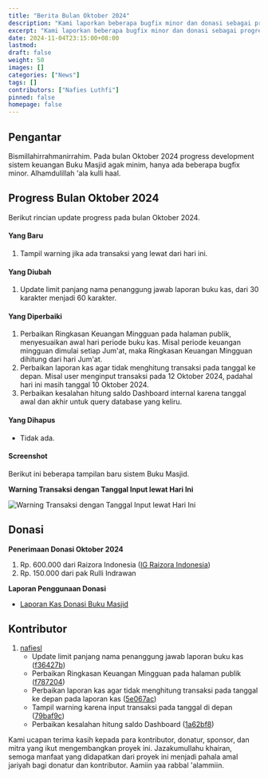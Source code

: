 ```yaml
---
title: "Berita Bulan Oktober 2024"
description: "Kami laporkan beberapa bugfix minor dan donasi sebagai progress pada bulan Oktober 2024."
excerpt: "Kami laporkan beberapa bugfix minor dan donasi sebagai progress pada bulan Oktober 2024."
date: 2024-11-04T23:15:00+08:00
lastmod:
draft: false
weight: 50
images: []
categories: ["News"]
tags: []
contributors: ["Nafies Luthfi"]
pinned: false
homepage: false
---
```


## Pengantar

Bismillahirrahmanirrahim. Pada bulan Oktober 2024 progress development sistem keuangan Buku Masjid agak minim, hanya ada beberapa bugfix minor. Alhamdulillah 'ala kulli haal.

## Progress Bulan Oktober 2024

Berikut rincian update progress pada bulan Oktober 2024.

#### Yang Baru

1. Tampil warning jika ada transaksi yang lewat dari hari ini.

#### Yang Diubah

1. Update limit panjang nama penanggung jawab laporan buku kas, dari 30 karakter menjadi 60 karakter.

#### Yang Diperbaiki

1. Perbaikan Ringkasan Keuangan Mingguan pada halaman publik, menyesuaikan awal hari periode buku kas. Misal periode keuangan mingguan dimulai setiap Jum'at, maka Ringkasan Keuangan Mingguan dihitung dari hari Jum'at.
1. Perbaikan laporan kas agar tidak menghitung transaksi pada tanggal ke depan. Misal user menginput transaksi pada 12 Oktober 2024, padahal hari ini masih tanggal 10 Oktober 2024.
1. Perbaikan kesalahan hitung saldo Dashboard internal karena tanggal awal dan akhir untuk query database yang keliru.

#### Yang Dihapus

- Tidak ada.

#### Screenshot

Berikut ini beberapa tampilan baru sistem Buku Masjid.

**Warning Transaksi dengan Tanggal Input lewat Hari Ini**

![Warning Transaksi dengan Tanggal Input lewat Hari Ini](images/blog/2024-11-04-monthly-news-2410_01.png "Warning Transaksi dengan Tanggal Input lewat Hari Ini")

## Donasi

**Penerimaan Donasi Oktober 2024**

1. Rp. 600.000 dari Raizora Indonesia ([IG Raizora Indonesia](https://www.instagram.com/raizora_indonesia))
1. Rp. 150.000 dari pak Rulli Indrawan

**Laporan Penggunaan Donasi**

- <a href="https://s.id/kas-donasi-bukumasjid" target="_blank">Laporan Kas Donasi Buku Masjid</a>

## Kontributor

1. [nafiesl](https://github.com/nafiesl)
    - Update limit panjang nama penanggung jawab laporan buku kas ([f36427b](https://github.com/buku-masjid/buku-masjid/commit/f36427b))
    - Perbaikan Ringkasan Keuangan Mingguan pada halaman publik ([f787204](https://github.com/buku-masjid/buku-masjid/commit/f787204))
    - Perbaikan laporan kas agar tidak menghitung transaksi pada tanggal ke depan pada laporan kas ([5e067ac](https://github.com/buku-masjid/buku-masjid/commit/5e067ac))
    - Tampil warning karena input transaksi pada tanggal di depan ([79baf9c](https://github.com/buku-masjid/buku-masjid/commit/79baf9c))
    - Perbaikan kesalahan hitung saldo Dashboard ([1a62bf8](https://github.com/buku-masjid/buku-masjid/commit/1a62bf8))

Kami ucapan terima kasih kepada para kontributor, donatur, sponsor, dan mitra yang ikut mengembangkan proyek ini. Jazakumullahu khairan, semoga manfaat yang didapatkan dari proyek ini menjadi pahala amal jariyah bagi donatur dan kontributor. Aamiin yaa rabbal 'alammiin.

